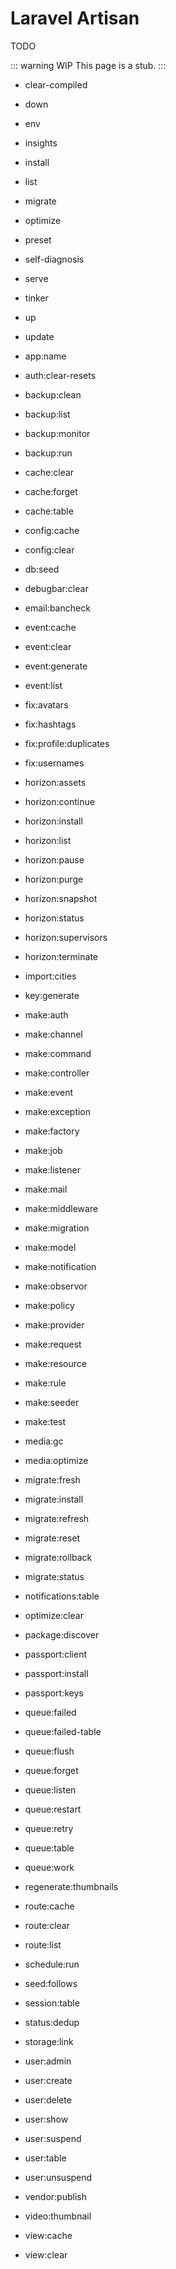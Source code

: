 # Laravel Artisan

TODO

::: warning WIP
This page is a stub.
:::

- clear-compiled
- down
- env
- insights
- install
- list
- migrate
- optimize
- preset
- self-diagnosis
- serve
- tinker
- up
- update

- app:name

- auth:clear-resets

- backup:clean
- backup:list
- backup:monitor
- backup:run

- cache:clear
- cache:forget
- cache:table

- config:cache
- config:clear

- db:seed

- debugbar:clear

- email:bancheck

- event:cache
- event:clear
- event:generate
- event:list

- fix:avatars
- fix:hashtags
- fix:profile:duplicates
- fix:usernames

- horizon:assets
- horizon:continue
- horizon:install
- horizon:list
- horizon:pause
- horizon:purge
- horizon:snapshot
- horizon:status
- horizon:supervisors
- horizon:terminate

- import:cities

- key:generate

- make:auth
- make:channel
- make:command
- make:controller
- make:event
- make:exception
- make:factory
- make:job
- make:listener
- make:mail
- make:middleware
- make:migration
- make:model
- make:notification
- make:observor
- make:policy
- make:provider
- make:request
- make:resource
- make:rule
- make:seeder
- make:test

- media:gc
- media:optimize

- migrate:fresh
- migrate:install
- migrate:refresh
- migrate:reset
- migrate:rollback
- migrate:status

- notifications:table

- optimize:clear

- package:discover

- passport:client
- passport:install
- passport:keys

- queue:failed
- queue:failed-table
- queue:flush
- queue:forget
- queue:listen
- queue:restart
- queue:retry
- queue:table
- queue:work

- regenerate:thumbnails

- route:cache
- route:clear
- route:list

- schedule:run

- seed:follows

- session:table

- status:dedup

- storage:link

- user:admin
- user:create
- user:delete
- user:show
- user:suspend
- user:table
- user:unsuspend

- vendor:publish

- video:thumbnail

- view:cache
- view:clear